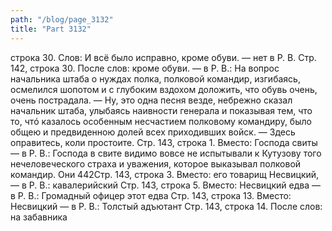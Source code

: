 ```yaml
---
path: "/blog/page_3132"
title: "Part 3132"
---
```


строка 30.
Слов: И всё было исправно, кроме обуви. — нет в Р. В.
Стр. 142, строка 30.
После слов: кроме обуви. — в Р. В.: На вопрос начальника штаба о нуждах полка, полковой командир, изгибаясь, осмелился шопотом и с глубоким вздохом доложить, что обувь очень, очень пострадала.
— Ну, это одна песня везде, небрежно сказал начальник штаба, улыбаясь наивности генерала и показывая тем, что то, чтó казалось особенным несчастием полковому командиру, было общею и предвиденною долей всех приходивших войск. — Здесь оправитесь, коли простоите.
Стр. 143, строка 1.
Вместо: Господа свиты — в Р. В.: Господа в свите видимо вовсе не испытывали к Кутузову того нечеловеческого страха и уважения, которое выказывал полковой командир. Они
442Стр. 143, строка 3.
Вместо: его товарищ Несвицкий, — в Р. В.: кавалерийский
Стр. 143, строка 5.
Вместо: Несвицкий едва — в Р. В.: Громадный офицер этот едва
Стр. 143, строка 13.
Вместо: Несвицкий — в Р. В.: Толстый адъютант
Стр. 143, строка 14.
После слов: на забавника

